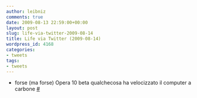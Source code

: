 ```yaml
---
author: leibniz
comments: true
date: 2009-08-13 22:59:00+00:00
layout: post
slug: life-via-twitter-2009-08-14
title: Life via Twitter (2009-08-14)
wordpress_id: 4168
categories:
- tweets
tags:
- tweets
---
```



	
  * forse (ma forse) Opera 10 beta qualchecosa ha velocizzato il computer a carbone [#](http://twitter.com/leibniz/statuses/3286683700)


